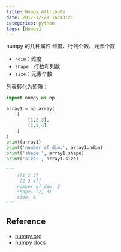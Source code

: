 ```yaml
---
title: Numpy Attribute
date: 2017-12-21 16:43:21
categories: python
tags: [Numpy]    
---
```


numpy 的几种属性 维度、行列个数、元素个数

<!-- more -->

- `ndim`：维度
- `shape`：行数和列数
- `size`：元素个数

列表转化为矩阵：

```python
import numpy as np

array1 = np.array(
    [
        [1,2,3],
        [2,3,4]
    ]
)
print(array1)
print('number of dim:', array1.ndim)
print('shape:', array1.shape)
print('size:', array1.size)

"""
    [[1 2 3]
     [2 3 4]]
    number of dim: 2
    shape: (2, 3)
    size: 6
"""
```

## Reference

- [numpy.org][1]
- [numpy docs][2]

[1]: http://www.numpy.org/
[2]: https://docs.scipy.org/doc/numpy-dev/user/quickstart.html